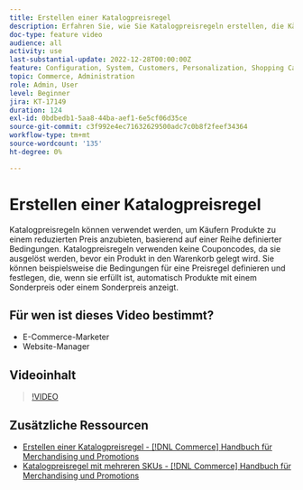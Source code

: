 ```yaml
---
title: Erstellen einer Katalogpreisregel
description: Erfahren Sie, wie Sie Katalogpreisregeln erstellen, die Käufern Produkte zu einem ermäßigten Preis basierend auf einer Reihe definierter Bedingungen anbieten.
doc-type: feature video
audience: all
activity: use
last-substantial-update: 2022-12-28T00:00:00Z
feature: Configuration, System, Customers, Personalization, Shopping Cart, Price Rules
topic: Commerce, Administration
role: Admin, User
level: Beginner
jira: KT-17149
duration: 124
exl-id: 0bdbedb1-5aa8-44ba-aef1-6e5cf06d35ce
source-git-commit: c3f992e4ec71632629500adc7c0b8f2feef34364
workflow-type: tm+mt
source-wordcount: '135'
ht-degree: 0%

---
```


# Erstellen einer Katalogpreisregel

Katalogpreisregeln können verwendet werden, um Käufern Produkte zu einem reduzierten Preis anzubieten, basierend auf einer Reihe definierter Bedingungen. Katalogpreisregeln verwenden keine Couponcodes, da sie ausgelöst werden, bevor ein Produkt in den Warenkorb gelegt wird. Sie können beispielsweise die Bedingungen für eine Preisregel definieren und festlegen, die, wenn sie erfüllt ist, automatisch Produkte mit einem Sonderpreis oder einem Sonderpreis anzeigt.

## Für wen ist dieses Video bestimmt?

- E-Commerce-Marketer
- Website-Manager

## Videoinhalt

>[!VIDEO](https://video.tv.adobe.com/v/343834?quality=12&learn=on)

## Zusätzliche Ressourcen

- [Erstellen einer Katalogpreisregel -  [!DNL Commerce] Handbuch für Merchandising und Promotions](https://experienceleague.adobe.com/docs/commerce-admin/marketing/promotions/catalog-rules/price-rules-catalog-create.html?lang=de)
- [Katalogpreisregel mit mehreren SKUs - [!DNL Commerce] Handbuch für Merchandising und Promotions](https://experienceleague.adobe.com/docs/commerce-admin/marketing/promotions/catalog-rules/price-rule-multiple-sku.html?lang=de)
